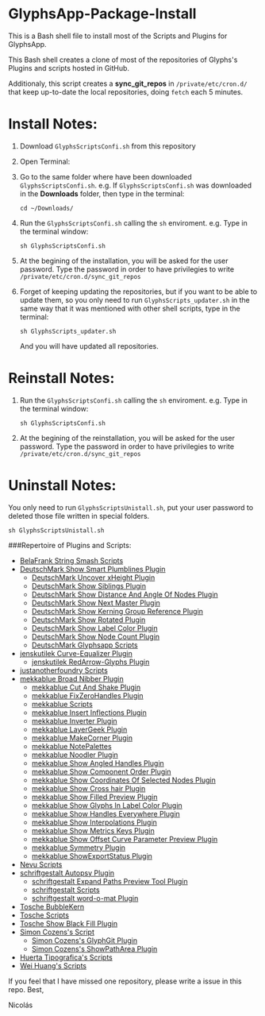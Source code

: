 # GlyphsApp-Package-Install
This is a Bash shell file to install most of the Scripts and Plugins for GlyphsApp.

This Bash shell creates a clone of most of the repositories of Glyphs's Plugins and scripts hosted in GitHub.

Additionaly, this script creates a **sync_git_repos** in `/private/etc/cron.d/` that keep up-to-date the local repositories, doing `fetch` each 5 minutes.

# Install Notes:
1. Download `GlyphsScriptsConfi.sh` from this repository
2. Open Terminal:
3. Go to the same folder where have been downloaded `GlyphsScriptsConfi.sh`. e.g. If  `GlyphsScriptsConfi.sh` was downloaded in the **Downloads** folder, then type in the terminal:  

   ```
   cd ~/Downloads/
   ```  

4. Run the `GlyphsScriptsConfi.sh` calling the `sh` enviroment. e.g. Type in the terminal window:  

   ```
   sh GlyphsScriptsConfi.sh
   ```  

5. At the begining of the installation, you will be asked for the user password. Type the password in order to have privilegies to write `/private/etc/cron.d/sync_git_repos`
6. Forget of keeping updating the repositories, but if you want to be able to update them, so you only need to run `GlyphsScripts_updater.sh` in the same way that it was mentioned with other shell scripts, type in the terminal:  
   
   ```
   sh GlyphsScripts_updater.sh
   ```  

   And you will have updated all repositories.

# Reinstall Notes:
1. Run the `GlyphsScriptsConfi.sh` calling the `sh` enviroment. e.g. Type in the terminal window:  

   ```
   sh GlyphsScriptsConfi.sh
   ```  

2. At the begining of the reinstallation, you will be asked for the user password. Type the password in order to have privilegies to write `/private/etc/cron.d/sync_git_repos`

# Uninstall Notes:
You only need to run `GlyphsScriptsUnistall.sh`, put your user password to deleted those file written in special folders.
   ```
   sh GlyphsScriptsUnistall.sh
   ```

###Repertoire of Plugins and Scripts:

* [BelaFrank String Smash Scripts](https://github.com/BelaFrank/StringSmash)
* [DeutschMark Show Smart Plumblines Plugin](https://github.com/DeutschMark/Show-Smart-Plumblines)
  * [DeutschMark Uncover xHeight Plugin](https://github.com/DeutschMark/Uncover-xHeight)
  * [DeutschMark Show Siblings Plugin](https://github.com/DeutschMark/Show-Siblings)
  * [DeutschMark Show Distance And Angle Of Nodes Plugin](https://github.com/DeutschMark/Show-Distance-And-Angle-Of-Nodes)
  * [DeutschMark Show Next Master Plugin](https://github.com/DeutschMark/Show-Next-Master)
  * [DeutschMark Show Kerning Group Reference Plugin](https://github.com/DeutschMark/Show-Kerning-Group-Reference)
  * [DeutschMark Show Rotated Plugin](https://github.com/DeutschMark/Show-Rotated)
  * [DeutschMark Show Label Color Plugin](https://github.com/DeutschMark/Show-Label-Color)
  * [DeutschMark Show Node Count Plugin](https://github.com/DeutschMark/Show-Node-Count)
  * [DeutschMark Glyphsapp Scripts](https://github.com/DeutschMark/Glyphsapp-Scripts)
* [jenskutilek Curve-Equalizer Plugin](https://github.com/jenskutilek/Curve-Equalizer)
  * [jenskutilek RedArrow-Glyphs Plugin](https://github.com/jenskutilek/RedArrow-Glyphs)
* [justanotherfoundry Scripts](https://github.com/justanotherfoundry/glyphsapp-scripts)
* [mekkablue Broad Nibber Plugin](https://github.com/mekkablue/BroadNibber)
  * [mekkablue Cut And Shake Plugin](https://github.com/mekkablue/CutAndShake)
  * [mekkablue FixZeroHandles Plugin](https://github.com/mekkablue/FixZeroHandles)
  * [mekkablue Scripts](https://github.com/mekkablue/Glyphs-Scripts)
  * [mekkablue Insert Inflections Plugin](https://github.com/mekkablue/InsertInflections)
  * [mekkablue Inverter Plugin](https://github.com/mekkablue/Inverter)
  * [mekkablue LayerGeek Plugin](https://github.com/mekkablue/LayerGeek)
  * [mekkablue MakeCorner Plugin](https://github.com/mekkablue/MakeCorner)
  * [mekkablue NotePalettes](https://github.com/mekkablue/NotePalettes)
  * [mekkablue Noodler Plugin](https://github.com/mekkablue/Noodler)
  * [mekkablue Show Angled Handles Plugin](https://github.com/mekkablue/ShowAngledHandles)
  * [mekkablue Show Component Order Plugin](https://github.com/mekkablue/ShowComponentOrder)
  * [mekkablue Show Coordinates Of Selected Nodes Plugin](https://github.com/mekkablue/ShowCoordinatesOfSelectedNodes)
  * [mekkablue Show Cross hair Plugin](https://github.com/mekkablue/ShowCrosshair)
  * [mekkablue Show Filled Preview Plugin](https://github.com/mekkablue/ShowFilledPreview)
  * [mekkablue Show Glyphs In Label Color Plugin](https://github.com/mekkablue/ShowGlyphsInLabelColor)
  * [mekkablue Show Handles Everywhere Plugin](https://github.com/mekkablue/ShowHandlesEverywhere)
  * [mekkablue Show Interpolations Plugin](https://github.com/mekkablue/ShowInterpolations)
  * [mekkablue Show Metrics Keys Plugin](https://github.com/mekkablue/ShowMetricsKeys)
  * [mekkablue Show Offset Curve Parameter Preview Plugin](https://github.com/mekkablue/ShowOffsetCurveParameterPreview)
  * [mekkablue Symmetry Plugin](https://github.com/mekkablue/Symmetry)
  * [mekkablue ShowExportStatus Plugin](https://github.com/mekkablue/ShowExportStatus)
* [Nevu Scripts](https://github.com/schriftgestalt/Glyphs-Scripts)
* [schriftgestalt Autopsy Plugin](https://github.com/schriftgestalt/Autopsy-Plugin)
  * [schriftgestalt  Expand Paths Preview Tool Plugin](https://github.com/schriftgestalt/Glyphs-Plugins)
  * [schriftgestalt Scripts](https://github.com/schriftgestalt/Glyphs-Scripts)
  * [schriftgestalt word-o-mat Plugin](https://github.com/schriftgestalt/word-o-mat)
*  [Tosche BubbleKern]( https://github.com/Tosche/BubbleKern)
  * [Tosche Scripts](https://github.com/Tosche/Glyphs-Scripts)
  * [Tosche Show Black Fill Plugin](https://github.com/Tosche/ShowBlackFill)
* [Simon Cozens's Script](https://github.com/simoncozens/GlyphsScripts)
  * [Simon Cozens's GlyphGit Plugin](https://github.com/simoncozens/GlyphsGit)
  * [Simon Cozens's ShowPathArea Plugin](https://github.com/simoncozens/GlyphsPlugins)
* [Huerta Tipografica's Scripts](https://github.com/huertatipografica/huertatipografica-scripts)
* [Wei Huang's Scripts](https://github.com/weiweihuanghuang/wei-glyphs-scripts)

If you feel that I have missed one repository, please write a issue in this repo.
Best,

Nicolás
